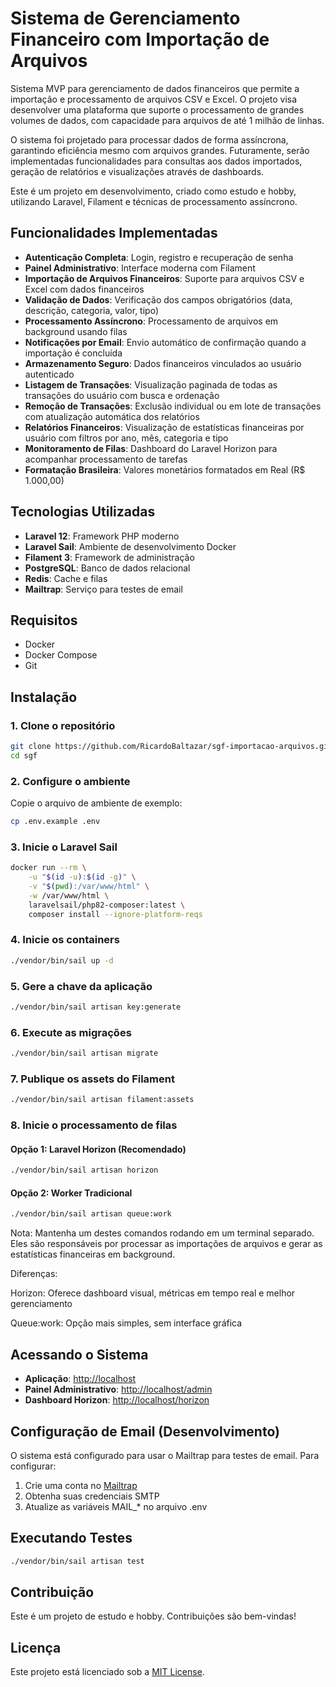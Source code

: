 # Sistema de Gerenciamento Financeiro com Importação de Arquivos

Sistema MVP para gerenciamento de dados financeiros que permite a importação e processamento de arquivos CSV e Excel. O projeto visa desenvolver uma plataforma que suporte o processamento de grandes volumes de dados, com capacidade para arquivos de até 1 milhão de linhas.

O sistema foi projetado para processar dados de forma assíncrona, garantindo eficiência mesmo com arquivos grandes. Futuramente, serão implementadas funcionalidades para consultas aos dados importados, geração de relatórios e visualizações através de dashboards.

Este é um projeto em desenvolvimento, criado como estudo e hobby, utilizando Laravel, Filament e técnicas de processamento assíncrono.

## Funcionalidades Implementadas

- **Autenticação Completa**: Login, registro e recuperação de senha
- **Painel Administrativo**: Interface moderna com Filament
- **Importação de Arquivos Financeiros**: Suporte para arquivos CSV e Excel com dados financeiros
- **Validação de Dados**: Verificação dos campos obrigatórios (data, descrição, categoria, valor, tipo)
- **Processamento Assíncrono**: Processamento de arquivos em background usando filas
- **Notificações por Email**: Envio automático de confirmação quando a importação é concluída
- **Armazenamento Seguro**: Dados financeiros vinculados ao usuário autenticado
- **Listagem de Transações**: Visualização paginada de todas as transações do usuário com busca e ordenação
- **Remoção de Transações**: Exclusão individual ou em lote de transações com atualização automática dos relatórios
- **Relatórios Financeiros**: Visualização de estatísticas financeiras por usuário com filtros por ano, mês, categoria e tipo
- **Monitoramento de Filas**: Dashboard do Laravel Horizon para acompanhar processamento de tarefas
- **Formatação Brasileira**: Valores monetários formatados em Real (R$ 1.000,00)

## Tecnologias Utilizadas

- **Laravel 12**: Framework PHP moderno
- **Laravel Sail**: Ambiente de desenvolvimento Docker
- **Filament 3**: Framework de administração
- **PostgreSQL**: Banco de dados relacional
- **Redis**: Cache e filas
- **Mailtrap**: Serviço para testes de email

## Requisitos

- Docker
- Docker Compose
- Git

## Instalação

### 1. Clone o repositório

```bash
git clone https://github.com/RicardoBaltazar/sgf-importacao-arquivos.git sgf
cd sgf
```

### 2. Configure o ambiente

Copie o arquivo de ambiente de exemplo:

```bash
cp .env.example .env
```

### 3. Inicie o Laravel Sail

```bash
docker run --rm \
    -u "$(id -u):$(id -g)" \
    -v "$(pwd):/var/www/html" \
    -w /var/www/html \
    laravelsail/php82-composer:latest \
    composer install --ignore-platform-reqs
```

### 4. Inicie os containers

```bash
./vendor/bin/sail up -d
```

### 5. Gere a chave da aplicação

```bash
./vendor/bin/sail artisan key:generate
```

### 6. Execute as migrações

```bash
./vendor/bin/sail artisan migrate
```

### 7. Publique os assets do Filament

```bash
./vendor/bin/sail artisan filament:assets
```

### 8. Inicie o processamento de filas

#### Opção 1: Laravel Horizon (Recomendado)
```bash
./vendor/bin/sail artisan horizon
```
#### Opção 2: Worker Tradicional

```bash
./vendor/bin/sail artisan queue:work
```
Nota: Mantenha um destes comandos rodando em um terminal separado. Eles são responsáveis por processar as importações de arquivos e gerar as estatísticas financeiras em background.

Diferenças:

Horizon: Oferece dashboard visual, métricas em tempo real e melhor gerenciamento

Queue:work: Opção mais simples, sem interface gráfica

## Acessando o Sistema

- **Aplicação**: [http://localhost](http://localhost)
- **Painel Administrativo**: [http://localhost/admin](http://localhost/admin)
- **Dashboard Horizon**: [http://localhost/horizon](http://localhost/horizon)


## Configuração de Email (Desenvolvimento)

O sistema está configurado para usar o Mailtrap para testes de email. Para configurar:

1. Crie uma conta no [Mailtrap](https://mailtrap.io/)
2. Obtenha suas credenciais SMTP
3. Atualize as variáveis MAIL_* no arquivo .env

## Executando Testes

```bash
./vendor/bin/sail artisan test
```

## Contribuição

Este é um projeto de estudo e hobby. Contribuições são bem-vindas!

## Licença

Este projeto está licenciado sob a [MIT License](LICENSE).